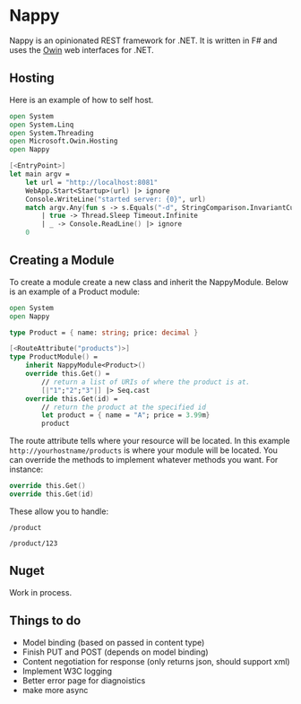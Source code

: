# Nappy #

Nappy is an opinionated REST framework for .NET. It is written in F# and uses the [Owin](http://owin.org/) web interfaces for .NET.


## Hosting ##

Here is an example of how to self host.

```fsharp
open System
open System.Linq
open System.Threading
open Microsoft.Owin.Hosting
open Nappy

[<EntryPoint>]
let main argv = 
    let url = "http://localhost:8081"
    WebApp.Start<Startup>(url) |> ignore
    Console.WriteLine("started server: {0}", url)
    match argv.Any(fun s -> s.Equals("-d", StringComparison.InvariantCultureIgnoreCase)) with
        | true -> Thread.Sleep Timeout.Infinite
        | _ -> Console.ReadLine() |> ignore
    0
```

## Creating a Module  ##

To create a module create a new class and inherit the NappyModule. Below is an example of a Product module:

```fsharp
open System
open Nappy

type Product = { name: string; price: decimal }

[<RouteAttribute("products")>]
type ProductModule() = 
    inherit NappyModule<Product>()
    override this.Get() =
        // return a list of URIs of where the product is at.
		[|"1";"2";"3"|] |> Seq.cast
    override this.Get(id) =
		// return the product at the specified id
        let product = { name = "A"; price = 3.99m}
        product
```

The route attribute tells where your resource will be located. In this example `http://yourhostname/products` is where your module will be located. You can override the methods to implement whatever methods you want. For instance:

```fsharp
override this.Get()
override this.Get(id)
```
These allow you to handle:

`/product`

`/product/123`

## Nuget ##

Work in process.

## Things to do ##

- Model binding (based on passed in content type)
- Finish PUT and POST (depends on model binding)
- Content negotiation for response (only returns json, should support xml)
- Implement W3C logging
- Better error page for diagnoistics 
- make more async